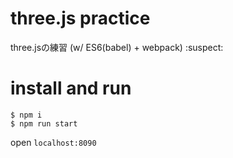# three.js practice

three.jsの練習 (w/ ES6(babel) + webpack) :suspect:

# install and run

```
$ npm i
$ npm run start
```
open `localhost:8090`